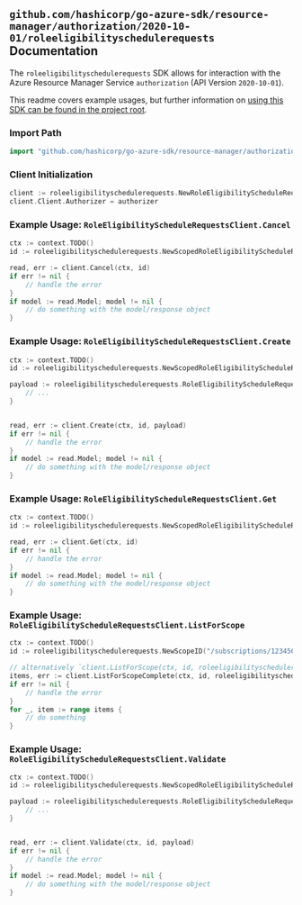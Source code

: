 
## `github.com/hashicorp/go-azure-sdk/resource-manager/authorization/2020-10-01/roleeligibilityschedulerequests` Documentation

The `roleeligibilityschedulerequests` SDK allows for interaction with the Azure Resource Manager Service `authorization` (API Version `2020-10-01`).

This readme covers example usages, but further information on [using this SDK can be found in the project root](https://github.com/hashicorp/go-azure-sdk/tree/main/docs).

### Import Path

```go
import "github.com/hashicorp/go-azure-sdk/resource-manager/authorization/2020-10-01/roleeligibilityschedulerequests"
```


### Client Initialization

```go
client := roleeligibilityschedulerequests.NewRoleEligibilityScheduleRequestsClientWithBaseURI("https://management.azure.com")
client.Client.Authorizer = authorizer
```


### Example Usage: `RoleEligibilityScheduleRequestsClient.Cancel`

```go
ctx := context.TODO()
id := roleeligibilityschedulerequests.NewScopedRoleEligibilityScheduleRequestID("/subscriptions/12345678-1234-9876-4563-123456789012/resourceGroups/some-resource-group", "roleEligibilityScheduleRequestValue")

read, err := client.Cancel(ctx, id)
if err != nil {
	// handle the error
}
if model := read.Model; model != nil {
	// do something with the model/response object
}
```


### Example Usage: `RoleEligibilityScheduleRequestsClient.Create`

```go
ctx := context.TODO()
id := roleeligibilityschedulerequests.NewScopedRoleEligibilityScheduleRequestID("/subscriptions/12345678-1234-9876-4563-123456789012/resourceGroups/some-resource-group", "roleEligibilityScheduleRequestValue")

payload := roleeligibilityschedulerequests.RoleEligibilityScheduleRequest{
	// ...
}


read, err := client.Create(ctx, id, payload)
if err != nil {
	// handle the error
}
if model := read.Model; model != nil {
	// do something with the model/response object
}
```


### Example Usage: `RoleEligibilityScheduleRequestsClient.Get`

```go
ctx := context.TODO()
id := roleeligibilityschedulerequests.NewScopedRoleEligibilityScheduleRequestID("/subscriptions/12345678-1234-9876-4563-123456789012/resourceGroups/some-resource-group", "roleEligibilityScheduleRequestValue")

read, err := client.Get(ctx, id)
if err != nil {
	// handle the error
}
if model := read.Model; model != nil {
	// do something with the model/response object
}
```


### Example Usage: `RoleEligibilityScheduleRequestsClient.ListForScope`

```go
ctx := context.TODO()
id := roleeligibilityschedulerequests.NewScopeID("/subscriptions/12345678-1234-9876-4563-123456789012/resourceGroups/some-resource-group")

// alternatively `client.ListForScope(ctx, id, roleeligibilityschedulerequests.DefaultListForScopeOperationOptions())` can be used to do batched pagination
items, err := client.ListForScopeComplete(ctx, id, roleeligibilityschedulerequests.DefaultListForScopeOperationOptions())
if err != nil {
	// handle the error
}
for _, item := range items {
	// do something
}
```


### Example Usage: `RoleEligibilityScheduleRequestsClient.Validate`

```go
ctx := context.TODO()
id := roleeligibilityschedulerequests.NewScopedRoleEligibilityScheduleRequestID("/subscriptions/12345678-1234-9876-4563-123456789012/resourceGroups/some-resource-group", "roleEligibilityScheduleRequestValue")

payload := roleeligibilityschedulerequests.RoleEligibilityScheduleRequest{
	// ...
}


read, err := client.Validate(ctx, id, payload)
if err != nil {
	// handle the error
}
if model := read.Model; model != nil {
	// do something with the model/response object
}
```
